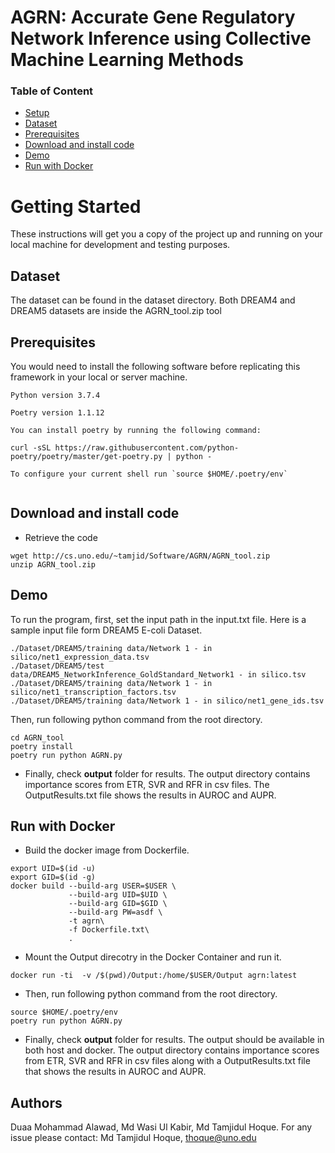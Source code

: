 #   AGRN: Accurate Gene Regulatory Network Inference using Collective Machine Learning Methods


### Table of Content

- [Setup](#getting-started)
- [Dataset](#Dataset)
- [Prerequisites](#Prerequisites)
- [Download and install code](#download-and-install-code)
- [Demo](#demo)
- [Run with Docker](#Run-with-Docker)
  
# Getting Started
 

These instructions will get you a copy of the project up and running on your local machine for development and testing purposes. 

 ## Dataset
The dataset can be found in the dataset directory. Both DREAM4 and DREAM5 datasets are inside the AGRN_tool.zip tool


## Prerequisites

You would need to install the following software before replicating this framework in your local or server machine.

 ```
Python version 3.7.4

Poetry version 1.1.12

You can install poetry by running the following command:

curl -sSL https://raw.githubusercontent.com/python-poetry/poetry/master/get-poetry.py | python -

To configure your current shell run `source $HOME/.poetry/env`


```
  
## Download and install code

- Retrieve the code

```
wget http://cs.uno.edu/~tamjid/Software/AGRN/AGRN_tool.zip
unzip AGRN_tool.zip

```

## Demo

To run the program, first, set the input path in the input.txt file. Here is a sample input file form DREAM5 E-coli Dataset.

```
./Dataset/DREAM5/training data/Network 1 - in silico/net1_expression_data.tsv
./Dataset/DREAM5/test data/DREAM5_NetworkInference_GoldStandard_Network1 - in silico.tsv
./Dataset/DREAM5/training data/Network 1 - in silico/net1_transcription_factors.tsv
./Dataset/DREAM5/training data/Network 1 - in silico/net1_gene_ids.tsv
```


Then, run following python command from the root directory.

```
cd AGRN_tool
poetry install
poetry run python AGRN.py

```

- Finally, check **output** folder for results. The output directory contains importance scores from ETR, SVR and RFR in csv files. The OutputResults.txt file shows the results in AUROC and AUPR.


## Run with Docker

- Build the docker image from Dockerfile.
```
export UID=$(id -u)
export GID=$(id -g)
docker build --build-arg USER=$USER \
             --build-arg UID=$UID \
             --build-arg GID=$GID \
             --build-arg PW=asdf \
             -t agrn\
             -f Dockerfile.txt\
             .
```

- Mount the Output direcotry in the Docker Container and run it.

```
docker run -ti  -v /$(pwd)/Output:/home/$USER/Output agrn:latest
```

- Then, run following python command from the root directory.
```
source $HOME/.poetry/env
poetry run python AGRN.py
```

- Finally, check **output** folder for results. The output should be available in both host and docker. The output directory contains importance scores from ETR, SVR and RFR in csv files along with a OutputResults.txt file that shows the results in AUROC and AUPR. 

## Authors

Duaa Mohammad Alawad, Md Wasi Ul Kabir, Md Tamjidul Hoque. For any issue please contact: Md Tamjidul Hoque, thoque@uno.edu 

